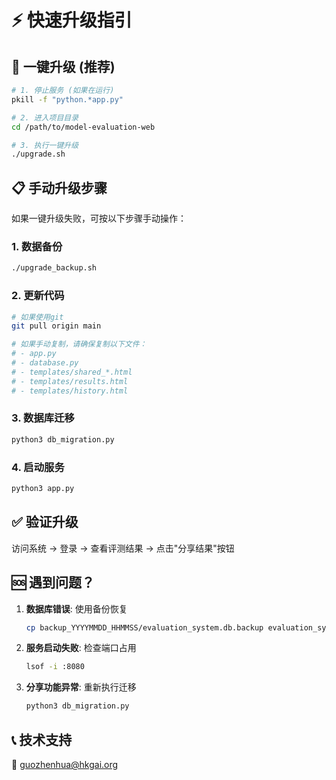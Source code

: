 # ⚡ 快速升级指引

## 🎯 一键升级 (推荐)

```bash
# 1. 停止服务 (如果在运行)
pkill -f "python.*app.py"

# 2. 进入项目目录
cd /path/to/model-evaluation-web

# 3. 执行一键升级
./upgrade.sh
```

## 📋 手动升级步骤

如果一键升级失败，可按以下步骤手动操作：

### 1. 数据备份
```bash
./upgrade_backup.sh
```

### 2. 更新代码
```bash
# 如果使用git
git pull origin main

# 如果手动复制，请确保复制以下文件：
# - app.py
# - database.py  
# - templates/shared_*.html
# - templates/results.html
# - templates/history.html
```

### 3. 数据库迁移
```bash
python3 db_migration.py
```

### 4. 启动服务
```bash
python3 app.py
```

## ✅ 验证升级

访问系统 → 登录 → 查看评测结果 → 点击"分享结果"按钮

## 🆘 遇到问题？

1. **数据库错误**: 使用备份恢复
   ```bash
   cp backup_YYYYMMDD_HHMMSS/evaluation_system.db.backup evaluation_system.db
   ```

2. **服务启动失败**: 检查端口占用
   ```bash
   lsof -i :8080
   ```

3. **分享功能异常**: 重新执行迁移
   ```bash
   python3 db_migration.py
   ```

## 📞 技术支持

📧 guozhenhua@hkgai.org
